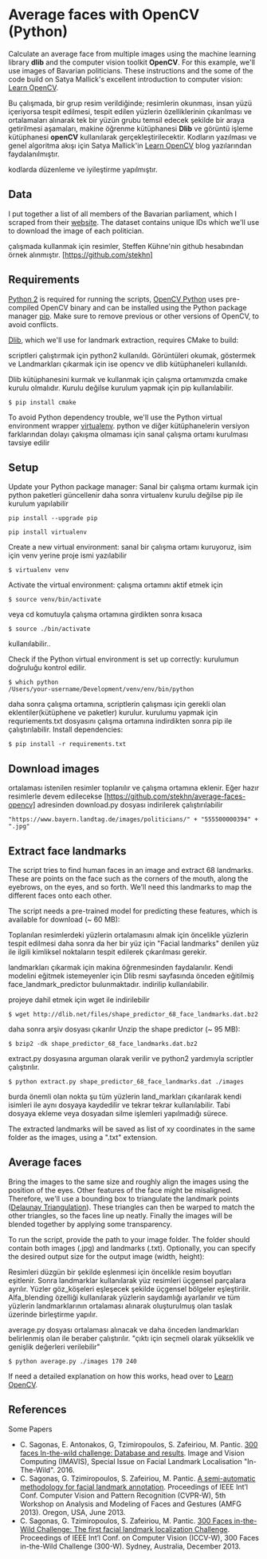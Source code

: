 # Average faces with OpenCV (Python)

Calculate an average face from multiple images using the machine learning library **dlib** and the computer vision toolkit **OpenCV**. For this example, we'll use images of Bavarian politicians. These instructions and the some of the code build on Satya Mallick's excellent introduction to computer vision: [Learn OpenCV](http://www.learnopencv.com/average-face-opencv-c-python-tutorial/).

Bu çalışmada, bir grup resim verildiğinde; resimlerin okunması, insan yüzü içeriyorsa tespit edilmesi, tespit edilen yüzlerin özelliklerinin çıkarılması ve ortalamaları alınarak tek bir yüzün grubu temsil edecek şekilde bir araya getirilmesi aşamaları, makine öğrenme kütüphanesi **Dlib** ve görüntü işleme kütüphanesi **openCV** kullanılarak gerçekleştirilecektir.
Kodların yazılması ve genel algoritma akışı için Satya Mallick'in [Learn OpenCV](http://www.learnopencv.com/average-face-opencv-c-python-tutorial/) blog yazılarından faydalanılmıştır.

kodlarda düzenleme ve iyileştirme yapılmıştır.


## Data
I put together a list of all members of the Bavarian parliament, which I scraped from their [website](https://www.bayern.landtag.de/politicians/politicians-von-a-z/). The dataset contains unique IDs which we'll use to download the image of each politician.

çalışmada kullanmak için resimler, Steffen Kühne'nin github hesabından örnek alınmıştır. [https://github.com/stekhn]

## Requirements

[Python 2](https://www.python.org/downloads/) is required for running the scripts,
[OpenCV Python](https://pypi.python.org/pypi/opencv-python) uses pre-compiled OpenCV binary and can be installed using the Python package manager 
[pip](https://pypi.python.org/pypi/pip). Make sure to remove previous or other versions of OpenCV, to avoid conflicts. 

[Dlib](http://dlib.net/), which we'll use for landmark extraction, requires CMake to build:

scriptleri çalıştırmak için python2 kullanıldı. Görüntüleri okumak, göstermek ve Landmarkları çıkarmak için ise opencv ve dlib kütüphaneleri kullanıldı. 

Dlib kütüphanesini kurmak ve kullanmak için çalışma ortamımızda cmake kurulu olmalıdır. Kurulu değilse kurulum yapmak için pip kullanılabilir.

```
$ pip install cmake
```
To avoid Python dependency trouble, we'll use the Python virtual environment wrapper [virtualenv](https://virtualenv.pypa.io/en/stable/).
python ve diğer kütüphanelerin versiyon farklarından dolayı çakışma olmaması için sanal çalışma ortamı kurulması tavsiye edilir

## Setup

Update your Python package manager:
Sanal bir çalışma ortamı kurmak için python paketleri güncellenir daha sonra virtualenv kurulu değilse pip ile kurulum yapılabilir
```
pip install --upgrade pip
```
```
pip install virtualenv
```

Create a new virtual environment:
sanal bir çalışma ortamı kuruyoruz, isim için venv yerine proje ismi yazılabilir

```
$ virtualenv venv
```

Activate the virtual environment:
çalışma ortamını aktif etmek için

```
$ source venv/bin/activate
```
veya cd komutuyla çalışma ortamına girdikten sonra kısaca
```
$ source ./bin/activate
```
kullanılabilir..

Check if the Python virtual environment is set up correctly:
kurulumun doğruluğu kontrol edilir.

```
$ which python
/Users/your-username/Development/venv/env/bin/python
```

daha sonra çalışma ortamına, scriptlerin çalışması için gerekli olan eklentiler(kütüphene ve paketler) kurulur.
kurulumu yapmak için requriements.txt dosyasını çalışma ortamına indirdikten sonra pip ile çalıştırılabilir.
Install dependencies: 

```
$ pip install -r requirements.txt
```

## Download images

ortalaması istenilen resimler toplanılır ve çalışma ortamına eklenir. Eğer hazır resimlerle devem edilecekse [https://github.com/stekhn/average-faces-opencv] adresinden download.py dosyası indirilerek çalıştırılabilir

```
"https://www.bayern.landtag.de/images/politicians/" + "555500000394" + ".jpg"
```

## Extract face landmarks

The script tries to find human faces in an image and extract 68 landmarks. These are points on the face such as the corners of the mouth, along the eyebrows, on the eyes, and so forth. We'll need this landmarks to map the different faces onto each other.

The script needs a pre-trained model for predicting these features, which is available for download (~ 60 MB):

Toplanılan resimlerdeki yüzlerin ortalamasını almak için öncelikle yüzlerin tespit edilmesi daha sonra da her bir yüz için "Facial landmarks" denilen yüz ile ilgili kimliksel noktaların tespit edilerek çıkarılması gerekir.

landmarkları çıkarmak için makina öğrenmesinden faydalanılır. Kendi modelini eğitmek istemeyenler için Dlib resmi sayfasında önceden eğitilmiş face_landmark_predictor bulunmaktadır. indirilip kullanılabilir. 

projeye dahil etmek için wget ile indirilebilir

```
$ wget http://dlib.net/files/shape_predictor_68_face_landmarks.dat.bz2
```

daha sonra arşiv dosyası çıkarılır
Unzip the shape predictor (~ 95 MB):

```
$ bzip2 -dk shape_predictor_68_face_landmarks.dat.bz2
```
extract.py dosyasına arguman olarak verilir ve python2 yardımıyla scriptler çalıştırılır. 
```
$ python extract.py shape_predictor_68_face_landmarks.dat ./images
```
burda önemli olan nokta şu tüm yüzlerin land_markları çıkarılarak kendi isimleri ile aynı dosyaya kaydedilir ve tekrar tekrar kullanılabilir. Tabi dosyaya ekleme veya dosyadan silme işlemleri yapılmadığı sürece.

The extracted landmarks will be saved as list of xy coordinates in the same folder as the images, using a ".txt" extension.



## Average faces

Bring the images to the same size and roughly align the images using the position of the eyes. Other features of the face might be misaligned. Therefore, we'll use a bounding box to triangulate the landmark points ([Delaunay Triangulation](http://www.learnopencv.com/delaunay-triangulation-and-voronoi-diagram-using-opencv-c-python/)). These triangles can then be warped to match the other triangles, so the faces line up neatly. Finally the images will be blended together by applying some transparency.

To run the script, provide the path to your image folder. The folder should contain both images (.jpg) and landmarks (.txt). Optionally, you can specify the desired output size for the output image (width, height):

Resimleri düzgün bir şekilde eşlenmesi için öncelikle resim boyutları eşitlenir. Sonra landmarklar kullanılarak yüz resimleri üçgensel parçalara ayrılır. Yüzler göz_köşeleri eşleşecek şekilde üçgensel bölgeler eşleştirilir. Alfa_blending özelliği kullanılarak yüzlerin saydamlığı ayarlanılır ve tüm yüzlerin landmarklarının ortalaması alınarak oluşturulmuş olan taslak üzerinde birleştirme yapılır.

average.py dosyası ortalaması alınacak ve daha önceden landmarkları belirlenmiş olan ile beraber çalıştırılır.
"çıktı için seçmeli olarak yükseklik ve genişlik değerleri verilebilir"

```
$ python average.py ./images 170 240
```

If need a detailed explanation on how this works, head over to [Learn OpenCV](http://www.learnopencv.com/average-face-opencv-c-python-tutorial/).


## References

Some Papers

- C. Sagonas, E. Antonakos, G, Tzimiropoulos, S. Zafeiriou, M. Pantic. [300 faces In-the-wild challenge: Database and results](https://ibug.doc.ic.ac.uk/media/uploads/documents/sagonas_2016_imavis.pdf). Image and Vision Computing (IMAVIS), Special Issue on Facial Landmark Localisation "In-The-Wild". 2016.
- C. Sagonas, G. Tzimiropoulos, S. Zafeiriou, M. Pantic. [A semi-automatic methodology for facial landmark annotation](https://ibug.doc.ic.ac.uk/media/uploads/documents/sagonas_cvpr_2013_amfg_w.pdf). Proceedings of IEEE Int’l Conf. Computer Vision and Pattern Recognition (CVPR-W), 5th Workshop on Analysis and Modeling of Faces and Gestures (AMFG 2013). Oregon, USA, June 2013.
- C. Sagonas, G. Tzimiropoulos, S. Zafeiriou, M. Pantic. [300 Faces in-the-Wild Challenge: The first facial landmark localization Challenge](https://ibug.doc.ic.ac.uk/media/uploads/documents/sagonas_iccv_2013_300_w.pdf). Proceedings of IEEE Int’l Conf. on Computer Vision (ICCV-W), 300 Faces in-the-Wild Challenge (300-W). Sydney, Australia, December 2013.
